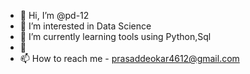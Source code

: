 - 👋 Hi, I’m @pd-12
- 👀 I’m interested in Data Science
- 🌱 I’m currently learning tools using Python,Sql
- 💞️ 
- 📫 How to reach me - prasaddeokar4612@gmail.com

<!---
pd-12/pd-12 is a ✨ special ✨ repository because its `README.md` (this file) appears on your GitHub profile.
You can click the Preview link to take a look at your changes.
--->
